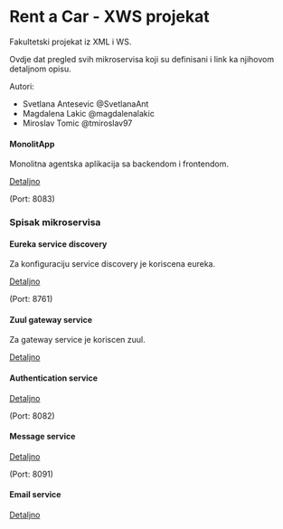 # Rent a Car - XWS projekat
Fakultetski projekat iz XML i WS.

Ovdje dat pregled svih mikroservisa koji su definisani i link ka njihovom detaljnom opisu.

Autori:
* Svetlana Antesevic @SvetlanaAnt
* Magdalena Lakic @magdalenalakic
* Miroslav Tomic @tmiroslav97

#### MonolitApp
Monolitna agentska aplikacija sa backendom i frontendom.

[Detaljno](MonolitApp/README.md)

(Port: 8083)
### Spisak mikroservisa

#### Eureka service discovery
Za konfiguraciju service discovery je koriscena eureka.

[Detaljno](eureka/README.md)

(Port: 8761)
#### Zuul gateway service
Za gateway service je koriscen zuul.

[Detaljno](zuul/README.md)

#### Authentication service

[Detaljno](Services/authentication-service/README.md)

(Port: 8082)

#### Message service

[Detaljno](Services/message-service/README.md)

(Port: 8091)

#### Email service

[Detaljno](Services/email-service/README.md)